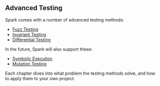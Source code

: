 ## Advanced Testing

Spark comes with a number of advanced testing methods:

- [Fuzz Testing](./fuzz-testing.md)
- [Invariant Testing](./invariant-testing.md)
- [Differential Testing](./differential-ffi-testing.md)

In the future, Spark will also support these:

- [Symbolic Execution](#)
- [Mutation Testing](#)

Each chapter dives into what problem the testing methods solve, and how to apply them to your own project.
